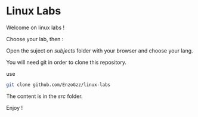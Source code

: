 # Linux Labs

Welcome on linux labs !

Choose your lab, then :

Open the suject on *subjects* folder with your browser and choose your lang.

You will need git in order to clone this repository.

use
```bash
git clone github.com/EnzoGzz/linux-labs
```

The content is in the *src* folder.

Enjoy !
